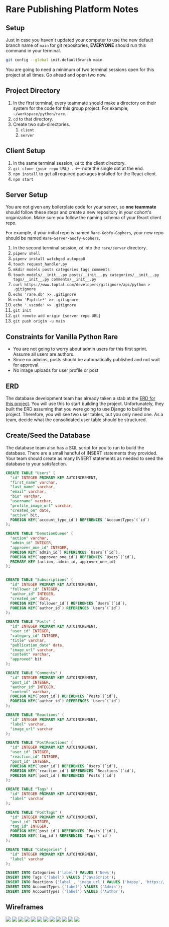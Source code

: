 # Rare Publishing Platform Notes

## Setup

Just in case you haven't updated your computer to use the new default branch name of `main` for git repositories, **EVERYONE** should run this command in your terminal.

```sh
git config --global init.defaultBranch main
```

You are going to need a minimum of two terminal sessions open for this project at all times. Go ahead and open two now.

## Project Directory

1. In the first terminal, every teammate should make a directory on their system for the code for this group project. For example, `~/workspace/python/rare`.
1. `cd` to that directory.
1. Create two sub-directories.
    1. `client`
    1. `server`

## Client Setup

1. In the same terminal session, `cd` to the client directory.
1. `git clone {your repo URL} .` <-- note the single dot at the end.
1. `npm install` to get all required packages installed for the React client.
1. `npm start`

## Server Setup

You are not given any boilerplate code for your server, so **one teammate** should follow these steps and create a new repository in your cohort's organization. Make sure you follow the naming schema of your React client repo.

For example, if your initial repo is named `Rare-Goofy-Gophers`, your new repo should be named `Rare-Server-Goofy-Gophers`.

1. In the second terminal session, `cd` into the `rare/server` directory.
1. `pipenv shell`
1. `pipenv install watchgod autopep8`
1. `touch request_handler.py`
1. `mkdir models posts categories tags comments`
1. `touch models/__init__.py posts/__init__.py categories/__init__.py tags/__init__.py comments/__init__.py`
1. `curl https://www.toptal.com/developers/gitignore/api/python > .gitignore`
1. `echo 'rare.db' >> .gitignore`
1. `echo 'Pipfile*' >> .gitignore`
1. `echo '.vscode' >> .gitignore`
1. `git init`
1. `git remote add origin {server repo URL}`
1. `git push origin -u main`


## Constraints for Vanilla Python Rare

* You are not going to worry about admin users for this first sprint. Assume all users are authors.
* Since no admins, posts should be automatically published and not wait for approval.
* No image uploads for user profile or post

## ERD

The database development team has already taken a stab at the [ERD for this project](https://dbdiagram.io/d/5f885a013a78976d7b77cb74). You will use this to start building the project. Unfortunately, they built the ERD assuming that you were going to use Django to build the project. Therefore, you will see two user tables, but you only need one. As a team, decide what the consolidated user table should be structured.

## Create/Seed the Database

The database team also has a SQL script for you to run to build the database. There are a small handful of INSERT statements they provided. Your team should create as many INSERT statements as needed to seed the database to your satisfaction.

```sql
CREATE TABLE "Users" (
  "id" INTEGER PRIMARY KEY AUTOINCREMENT,
  "first_name" varchar,
  "last_name" varchar,
  "email" varchar,
  "bio" varchar,
  "username" varchar,
  "profile_image_url" varchar,
  "created_on" date,
  "active" bit,
  FOREIGN KEY(`account_type_id`) REFERENCES `AccountTypes`(`id`)
);

CREATE TABLE "DemotionQueue" (
  "action" varchar,
  "admin_id" INTEGER,
  "approver_one_id" INTEGER,
  FOREIGN KEY(`admin_id`) REFERENCES `Users`(`id`),
  FOREIGN KEY(`approver_one_id`) REFERENCES `Users`(`id`),
  PRIMARY KEY (action, admin_id, approver_one_id)
);


CREATE TABLE "Subscriptions" (
  "id" INTEGER PRIMARY KEY AUTOINCREMENT,
  "follower_id" INTEGER,
  "author_id" INTEGER,
  "created_on" date,
  FOREIGN KEY(`follower_id`) REFERENCES `Users`(`id`),
  FOREIGN KEY(`author_id`) REFERENCES `Users`(`id`)
);

CREATE TABLE "Posts" (
  "id" INTEGER PRIMARY KEY AUTOINCREMENT,
  "user_id" INTEGER,
  "category_id" INTEGER,
  "title" varchar,
  "publication_date" date,
  "image_url" varchar,
  "content" varchar,
  "approved" bit
);

CREATE TABLE "Comments" (
  "id" INTEGER PRIMARY KEY AUTOINCREMENT,
  "post_id" INTEGER,
  "author_id" INTEGER,
  "content" varchar,
  FOREIGN KEY(`post_id`) REFERENCES `Posts`(`id`),
  FOREIGN KEY(`author_id`) REFERENCES `Users`(`id`)
);

CREATE TABLE "Reactions" (
  "id" INTEGER PRIMARY KEY AUTOINCREMENT,
  "label" varchar,
  "image_url" varchar
);

CREATE TABLE "PostReactions" (
  "id" INTEGER PRIMARY KEY AUTOINCREMENT,
  "user_id" INTEGER,
  "reaction_id" INTEGER,
  "post_id" INTEGER,
  FOREIGN KEY(`user_id`) REFERENCES `Users`(`id`),
  FOREIGN KEY(`reaction_id`) REFERENCES `Reactions`(`id`),
  FOREIGN KEY(`post_id`) REFERENCES `Posts`(`id`)
);

CREATE TABLE "Tags" (
  "id" INTEGER PRIMARY KEY AUTOINCREMENT,
  "label" varchar
);

CREATE TABLE "PostTags" (
  "id" INTEGER PRIMARY KEY AUTOINCREMENT,
  "post_id" INTEGER,
  "tag_id" INTEGER,
  FOREIGN KEY(`post_id`) REFERENCES `Posts`(`id`),
  FOREIGN KEY(`tag_id`) REFERENCES `Tags`(`id`)
);

CREATE TABLE "Categories" (
  "id" INTEGER PRIMARY KEY AUTOINCREMENT,
  "label" varchar
);

INSERT INTO Categories ('label') VALUES ('News');
INSERT INTO Tags ('label') VALUES ('JavaScript');
INSERT INTO Reactions ('label', 'image_url') VALUES ('happy', 'https://pngtree.com/so/happy');
INSERT INTO AccountTypes ('label') VALUES ('Admin');
INSERT INTO AccountTypes ('label') VALUES ('Author');
```

## Wireframes

![](./images/wireframe-login.png)
![](./images/wireframe-register.png)
![](./images/wireframe-create-post.png)
![](./images/wireframe-edit-post.png)
![](./images/wireframe-all-posts.png)
![](./images/wireframe-post-view.png)
![](./images/wireframe-post-detail.png)
![](./images/wireframe-comments.png)
![](./images/wireframe-post-by-author.png)
![](./images/wireframe-profile.png)
![](./images/wireframe-category-manager.png)
![](./images/wireframe-tag-manager.png)